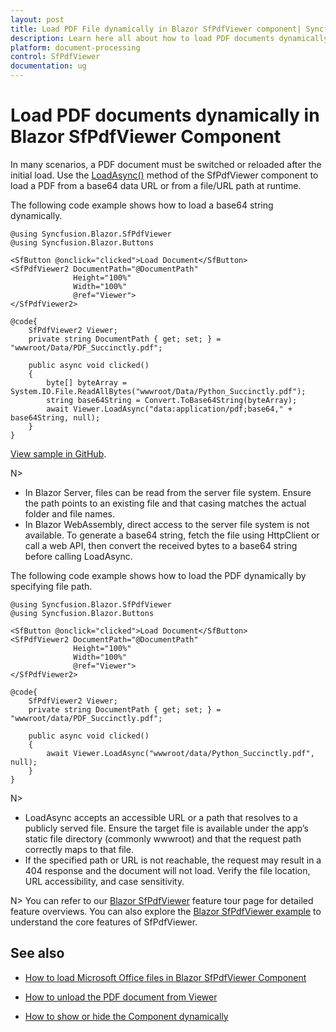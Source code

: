```yaml
---
layout: post
title: Load PDF File dynamically in Blazor SfPdfViewer component| Syncfusion
description: Learn here all about how to load PDF documents dynamically in Syncfusion Blazor SfPdfViewer component and more.
platform: document-processing
control: SfPdfViewer
documentation: ug
---
```


# Load PDF documents dynamically in Blazor SfPdfViewer Component

In many scenarios, a PDF document must be switched or reloaded after the initial load. Use the [LoadAsync()](https://help.syncfusion.com/cr/blazor/Syncfusion.Blazor.SfPdfViewer.PdfViewerBase.html#Syncfusion_Blazor_SfPdfViewer_PdfViewerBase_LoadAsync_System_Byte___System_String_) method of the SfPdfViewer component to load a PDF from a base64 data URL or from a file/URL path at runtime.

The following code example shows how to load a base64 string dynamically.

```cshtml
@using Syncfusion.Blazor.SfPdfViewer
@using Syncfusion.Blazor.Buttons

<SfButton @onclick="clicked">Load Document</SfButton>
<SfPdfViewer2 DocumentPath="@DocumentPath"
              Height="100%"
              Width="100%"
              @ref="Viewer">
</SfPdfViewer2>

@code{
    SfPdfViewer2 Viewer;
    private string DocumentPath { get; set; } = "wwwroot/Data/PDF_Succinctly.pdf";

    public async void clicked()
    {
        byte[] byteArray = System.IO.File.ReadAllBytes("wwwroot/Data/Python_Succinctly.pdf");
        string base64String = Convert.ToBase64String(byteArray);
        await Viewer.LoadAsync("data:application/pdf;base64," + base64String, null);
    }
}
```
[View sample in GitHub](https://github.com/SyncfusionExamples/blazor-pdf-viewer-examples/tree/master/Load%20and%20Save/LoadAsync).

N>
* In Blazor Server, files can be read from the server file system. Ensure the path points to an existing file and that casing matches the actual folder and file names.
* In Blazor WebAssembly, direct access to the server file system is not available. To generate a base64 string, fetch the file using HttpClient or call a web API, then convert the received bytes to a base64 string before calling LoadAsync.

The following code example shows how to load the PDF dynamically by specifying file path.

```cshtml
@using Syncfusion.Blazor.SfPdfViewer
@using Syncfusion.Blazor.Buttons

<SfButton @onclick="clicked">Load Document</SfButton>
<SfPdfViewer2 DocumentPath="@DocumentPath"
              Height="100%"
              Width="100%"
              @ref="Viewer">
</SfPdfViewer2>

@code{
    SfPdfViewer2 Viewer;
    private string DocumentPath { get; set; } = "wwwroot/data/PDF_Succinctly.pdf";

    public async void clicked()
    {
        await Viewer.LoadAsync("wwwroot/data/Python_Succinctly.pdf", null);
    }
}
```

N>
* LoadAsync accepts an accessible URL or a path that resolves to a publicly served file. Ensure the target file is available under the app’s static file directory (commonly wwwroot) and that the request path correctly maps to that file.
* If the specified path or URL is not reachable, the request may result in a 404 response and the document will not load. Verify the file location, URL accessibility, and case sensitivity.

N> You can refer to our [Blazor SfPdfViewer](https://www.syncfusion.com/pdf-viewer-sdk/blazor-pdf-viewer) feature tour page for detailed feature overviews. You can also explore the [Blazor SfPdfViewer example](https://document.syncfusion.com/demos/pdf-viewer/blazor-server/pdf-viewer/default-functionalities?theme=bootstrap4) to understand the core features of SfPdfViewer.

## See also

* [How to load Microsoft Office files in Blazor SfPdfViewer Component](./how-to-load-office-files)

* [How to unload the PDF document from Viewer](./how-to-unload-the-pdf-document-from-viewer)

* [How to show or hide the Component dynamically](./how-to-show-or-hide-sfpdfviewer-dynamically)